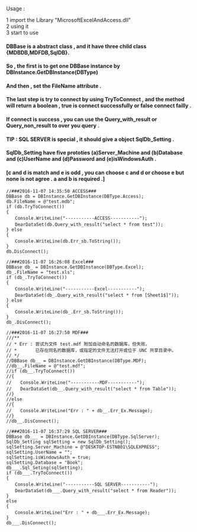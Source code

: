 Usage :

1 import the Library "MicrosoftExcelAndAccess.dll"  
2 using it  
3 start to use 

#### DBBase is a abstract class , and it have three child class {MDBDB,MDFDB,SqlDB}. 
#### So , the first is to get one DBBase instance by DBInstance.GetDBInstance(DBType) 
#### And then , set the FileName attribute . 
#### The last step is try to connect by using TryToConnect , and the method will return a boolean , true is connect successfully or false connect failly . 
#### If connect is success , you can use the Query_with_result or Query_non_result to over you query .

#### TIP : SQL SERVER is special , it should give a object SqlDb_Setting . 
#### SqlDb_Setting have five prototies (a)Server_Machine and (b)Database and (c)UserName and (d)Password and (e)isWindowsAuth . 
#### [c and d is match and e is odd , you can choose c and d or choose e but none is not agree . a and b is required .]


```Cshap
//###2016-11-07 14:35:50 ACCESS### 
DBBase db = DBInstance.GetDBInstance(DBType.Access); 
db.FileName = @"test.mdb"; 
if (db.TryToConnect()) 
{ 
　　Console.WriteLine("-----------ACCESS-----------"); 
　　DearDataSet(db.Query_with_result("select * from test")); 
} else 
{ 
　　Console.WriteLine(db.Err_sb.ToString()); 
} 
db.DisConnect();

//###2016-11-07 16:26:08 Excel### 
DBBase db_ = DBInstance.GetDBInstance(DBType.Excel); 
db_.FileName = "test.xls"; 
if (db_.TryToConnect()) 
{ 
　　Console.WriteLine("-----------Excel-----------"); 
　　DearDataSet(db_.Query_with_result("select * from [Sheet1$]")); 
} else 
{ 
　　Console.WriteLine(db_.Err_sb.ToString()); 
} 
db_.DisConnect();

//###2016-11-07 16:27:50 MDF### 
///** 
// * Err : 尝试为文件 test.mdf 附加自动命名的数据库，但失败。 
// *       已存在同名的数据库，或指定的文件无法打开或位于 UNC 共享目录中。 
// */ 
//DBBase db__ = DBInstance.GetDBInstance(DBType.MDF); 
//db__.FileName = @"test.mdf"; 
//if (db__.TryToConnect()) 
//{ 
//　　Console.WriteLine("-----------MDF-----------"); 
//　　DearDataSet(db__.Query_with_result("select * from Table")); 
//} 
//else 
//{ 
//　　Console.WriteLine("Err : " + db__.Err_Ex.Message); 
//} 
//db__.DisConnect();

//###2016-11-07 16:37:29 SQL SERVER### 
DBBase db___ = DBInstance.GetDBInstance(DBType.SqlServer); 
SqlDb_Setting sqlSetting = new SqlDb_Setting(); 
sqlSetting.Server_Machine = @"DESKTOP-ESTNB01\SQLEXPRESS"; 
sqlSetting.UserName = ""; 
sqlSetting.isWindowsAuth = true; 
sqlSetting.Database = "Book"; 
db___.Sql_Seting(sqlSetting); 
if (db___.TryToConnect()) 
{ 
　　Console.WriteLine("-----------SQL SERVER-----------"); 
　　DearDataSet(db___.Query_with_result("select * from Reader")); 
} 
else 
{ 
　　Console.WriteLine("Err : " + db___.Err_Ex.Message); 
} 
db___.DisConnect();
```
